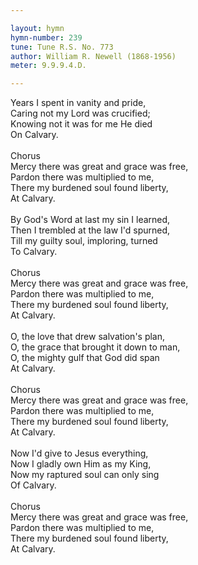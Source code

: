```yaml
---

layout: hymn
hymn-number: 239
tune: Tune R.S. No. 773
author: William R. Newell (1868-1956)
meter: 9.9.9.4.D.

---
```

Years I spent in vanity and pride,<br>Caring not my Lord was crucified;<br>Knowing not it was for me He died<br>On Calvary.<br><br>Chorus<br>Mercy there was great and grace was free,<br>Pardon there was multiplied to me,<br>There my burdened soul found liberty,<br>At Calvary.<br><br>By God's Word at last my sin I learned,<br>Then I trembled at the law I'd spurned,<br>Till my guilty soul, imploring, turned<br>To Calvary.<br><br>Chorus<br>Mercy there was great and grace was free,<br>Pardon there was multiplied to me,<br>There my burdened soul found liberty,<br>At Calvary.<br><br>O, the love that drew salvation's plan,<br>O, the grace that brought it down to man,<br>O, the mighty gulf that God did span<br>At Calvary.<br><br>Chorus<br>Mercy there was great and grace was free,<br>Pardon there was multiplied to me,<br>There my burdened soul found liberty,<br>At Calvary.<br><br>Now I'd give to Jesus everything,<br>Now I gladly own Him as my King,<br>Now my raptured soul can only sing<br>Of Calvary.<br><br>Chorus<br>Mercy there was great and grace was free,<br>Pardon there was multiplied to me,<br>There my burdened soul found liberty,<br>At Calvary.<br><br><br>
